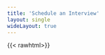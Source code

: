 ```yaml
---
title: 'Schedule an Interview'
layout: single
wideLayout: true
---
```


{{< rawhtml>}}

<!-- Cal inline embed code begins -->

<script type="text/javascript">
(function (C, A, L) { let p = function (a, ar) { a.q.push(ar); }; let d = C.document; C.Cal = C.Cal || function () { let cal = C.Cal; let ar = arguments; if (!cal.loaded) { cal.ns = {}; cal.q = cal.q || []; d.head.appendChild(d.createElement("script")).src = A; cal.loaded = true; } if (ar[0] === L) { const api = function () { p(api, arguments); }; const namespace = ar[1]; api.q = api.q || []; if (typeof namespace === "string") { cal.ns[namespace] = cal.ns[namespace] || api; p(cal.ns[namespace], ar); p(cal, ["initNamespace", namespace]); } else p(cal, ar); return; } p(cal, ar); }; })(window, "https://app.cal.com/embed/embed.js", "init");

// Get the duration parameter from URL
const urlParams = new URLSearchParams(window.location.search);
const duration = urlParams.get('duration') || '45'; // Default to 45 if not specified

Cal("init", "interviews", { origin: "https://cal.com" });

Cal.ns.interviews("inline", {
    elementOrSelector: "#my-cal-inline",
    calLink: "newth/interview",
    layout: "month_view",
    // Pass the duration as a config parameter
    config: {
        duration: parseInt(duration)
    }
});

Cal.ns.interviews("ui", {
    "theme": "light",
    "styles": {
        "branding": {
            "brandColor": "#000000"
        }
    },
    "hideEventTypeDetails": false,
    "layout": "month_view"
});
</script>

<!-- Cal inline embed code ends -->

<div style="width:100%;min-width:100%;min-height:100vh;overflow:scroll" id="my-cal-inline"></div>

{{< /rawhtml>}}

